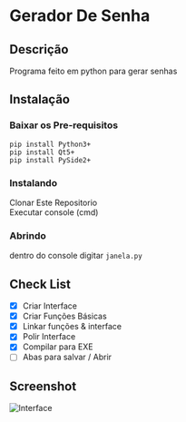 # Gerador De Senha

## Descrição

Programa feito em python para gerar senhas</br>

## Instalação

### Baixar os Pre-requisitos

```pip install Python3+```</br>
```pip install Qt5+```</br>
```pip install PySide2+```</br>

### Instalando

Clonar Este Repositorio</br>
Executar console (cmd)</br>
### Abrindo
dentro do console digitar ```janela.py```</br>
## Check List

* [X] Criar Interface 
* [X] Criar Funções Básicas
* [X] Linkar funções & interface
* [X] Polir Interface
* [X] Compilar para EXE
* [ ] Abas para salvar / Abrir

## Screenshot

![Interface](./interface.PNG)
